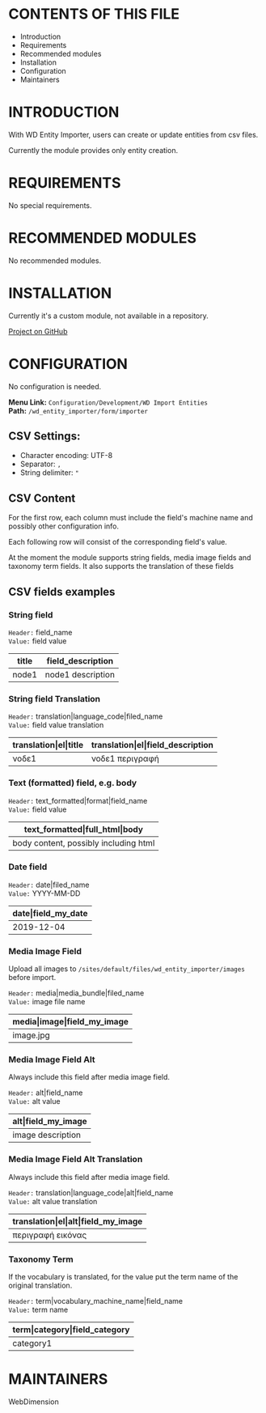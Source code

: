 # CONTENTS OF THIS FILE

 * Introduction
 * Requirements
 * Recommended modules
 * Installation
 * Configuration
 * Maintainers


# INTRODUCTION

With WD Entity Importer, users can create or update entities from csv files. 

Currently the module provides only entity creation.


# REQUIREMENTS

No special requirements.


# RECOMMENDED MODULES

No recommended modules.

# INSTALLATION

Currently it's a custom module, not available in a repository.

[Project on GitHub](https://github.com/wd-dimitris/drupal-wd_entity_importer)


# CONFIGURATION

No configuration is needed.

**Menu Link:** `Configuration/Development/WD Import Entities`  
**Path:** `/wd_entity_importer/form/importer`

## CSV Settings:
* Character encoding: UTF-8
* Separator: `,`
* String delimiter: `"`

## CSV Content

For the first row, each column must include the field's machine name 
and possibly other configuration info.

Each following row will consist of the corresponding field's value.

At the moment the module supports string fields, media image fields and taxonomy term fields. It also supports the translation of these fields 

## CSV fields examples

### String field

`Header:` field_name  
`Value:` field value

|title | field_description|
|--- | ---|
|node1 | node1 description|

### String field Translation

`Header:` translation|language_code|filed_name  
`Value:` field value translation

|translation&#124;el&#124;title | translation&#124;el&#124;field_description|
|--- | ---|
|νοδε1 | νοδε1 περιγραφή|

### Text (formatted) field, e.g. body

`Header:` text_formatted|format|field_name  
`Value:` field value

|text_formatted&#124;full_html&#124;body|
|---|
|body content, possibly including html|

### Date field

`Header:` date|filed_name  
`Value:` YYYY-MM-DD

|date&#124;field_my_date|
|---|
|2019-12-04|

### Media Image Field

Upload all images to `/sites/default/files/wd_entity_importer/images` before import.

`Header:` media|media_bundle|filed_name  
`Value:` image file name

|media&#124;image&#124;field_my_image|
|---|
|image.jpg|

### Media Image Field Alt

Always include this field after media image field.

`Header:` alt|field_name  
`Value:` alt value

|alt&#124;field_my_image|
|---|
|image description|

### Media Image Field Alt Translation

Always include this field after media image field.

`Header:` translation|language_code|alt|field_name  
`Value:` alt value translation

|translation&#124;el&#124;alt&#124;field_my_image|
|---|
|περιγραφή εικόνας|

### Taxonomy Term

If the vocabulary is translated, for the value put the term name of the original translation.

`Header:` term|vocabulary_machine_name|field_name  
`Value:` term name

|term&#124;category&#124;field_category|
|---|
|category1|


# MAINTAINERS

WebDimension

